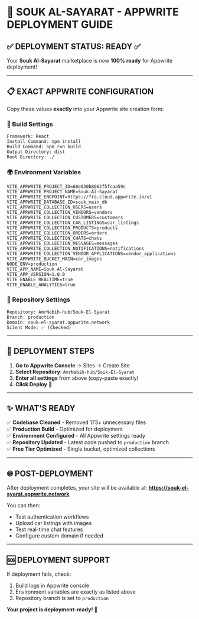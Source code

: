 # 🚀 SOUK AL-SAYARAT - APPWRITE DEPLOYMENT GUIDE

## ✅ DEPLOYMENT STATUS: READY ✅

Your **Souk Al-Sayarat** marketplace is now **100% ready** for Appwrite deployment!

---

## 📋 **EXACT APPWRITE CONFIGURATION**

Copy these values **exactly** into your Appwrite site creation form:

### **🔧 Build Settings**
```
Framework: React
Install Command: npm install
Build Command: npm run build
Output Directory: dist
Root Directory: ./
```

### **🌍 Environment Variables**
```env
VITE_APPWRITE_PROJECT_ID=68e030b8002f5fcaa59c
VITE_APPWRITE_PROJECT_NAME=Souk-Al-Sayarat
VITE_APPWRITE_ENDPOINT=https://fra.cloud.appwrite.io/v1
VITE_APPWRITE_DATABASE_ID=souk_main_db
VITE_APPWRITE_COLLECTION_USERS=users
VITE_APPWRITE_COLLECTION_VENDORS=vendors
VITE_APPWRITE_COLLECTION_CUSTOMERS=customers
VITE_APPWRITE_COLLECTION_CAR_LISTINGS=car_listings
VITE_APPWRITE_COLLECTION_PRODUCTS=products
VITE_APPWRITE_COLLECTION_ORDERS=orders
VITE_APPWRITE_COLLECTION_CHATS=chats
VITE_APPWRITE_COLLECTION_MESSAGES=messages
VITE_APPWRITE_COLLECTION_NOTIFICATIONS=notifications
VITE_APPWRITE_COLLECTION_VENDOR_APPLICATIONS=vendor_applications
VITE_APPWRITE_BUCKET_MAIN=car_images
NODE_ENV=production
VITE_APP_NAME=Souk Al-Sayarat
VITE_APP_VERSION=1.0.0
VITE_ENABLE_REALTIME=true
VITE_ENABLE_ANALYTICS=true
```

### **🔗 Repository Settings**
```
Repository: AmrNabih-hub/Souk-El-Syarat
Branch: production
Domain: souk-el-syarat.appwrite.network
Silent Mode: ✅ (Checked)
```

---

## 🎯 **DEPLOYMENT STEPS**

1. **Go to Appwrite Console** → Sites → Create Site
2. **Select Repository**: `AmrNabih-hub/Souk-El-Syarat`
3. **Enter all settings** from above (copy-paste exactly)
4. **Click Deploy** 🚀

---

## ✨ **WHAT'S READY**

✅ **Codebase Cleaned** - Removed 173+ unnecessary files  
✅ **Production Build** - Optimized for deployment  
✅ **Environment Configured** - All Appwrite settings ready  
✅ **Repository Updated** - Latest code pushed to `production` branch  
✅ **Free Tier Optimized** - Single bucket, optimized collections  

---

## 🌐 **POST-DEPLOYMENT**

After deployment completes, your site will be available at:
**https://souk-el-syarat.appwrite.network**

You can then:
- Test authentication workflows
- Upload car listings with images
- Test real-time chat features
- Configure custom domain if needed

---

## 🆘 **DEPLOYMENT SUPPORT**

If deployment fails, check:
1. Build logs in Appwrite console
2. Environment variables are exactly as listed above
3. Repository branch is set to `production`

**Your project is deployment-ready! 🎉**